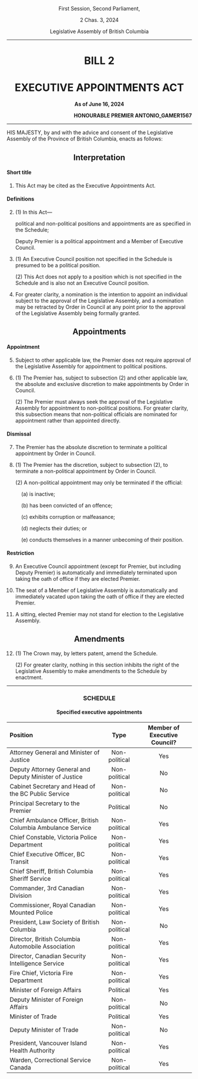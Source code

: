 <div align="center">

First Session, Second Parliament,

2 Chas. 3, 2024

Legislative Assembly of British Columbia

<hr/>

<h1>BILL 2</h1>
<h1>EXECUTIVE APPOINTMENTS ACT</h1>

**As of June 16, 2024**

</div>

<div align="right">

**HONOURABLE PREMIER ANTONIO_GAMER1567**

</div>

<hr/>

HIS MAJESTY, by and with the advice and consent of the Legislative Assembly of the Province of British Columbia, enacts as follows:

<div align="center">
<h2>Interpretation</h2>
</div>

#### Short title

1. This Act may be cited as the Executive Appointments Act.

#### Definitions

2. (1) In this Act—

   political and non-political positions and appointments are as specified in the Schedule;

   Deputy Premier is a political appointment and a Member of Executive Council.

3. (1) An Executive Council position not specified in the Schedule is presumed to be a political position.

   (2) This Act does not apply to a position which is not specified in the Schedule and is also not an Executive Council position.

4. For greater clarity, a nomination is the intention to appoint an individual subject to the approval of the Legislative Assembly, and a nomination may be retracted by Order in Council at any point prior to the approval of the Legislative Assembly being formally granted.

<div align="center">
<h2>Appointments</h2>
</div>

#### Appointment

5. Subject to other applicable law, the Premier does not require approval of the Legislative Assembly for appointment to political positions.

6. (1) The Premier has, subject to subsection (2) and other applicable law, the absolute and exclusive discretion to make appointments by Order in Council.

   (2) The Premier must always seek the approval of the Legislative Assembly for appointment to non-political positions. For greater clarity, this subsection means that non-political officials are nominated for appointment rather than appointed directly.

#### Dismissal

7. The Premier has the absolute discretion to terminate a political appointment by Order in Council.

8. (1) The Premier has the discretion, subject to subsection (2), to terminate a non-political appointment by Order in Council.

   (2) A non-political appointment may only be terminated if the official:

   &nbsp;&nbsp;&nbsp;&nbsp;(a) is inactive;

   &nbsp;&nbsp;&nbsp;&nbsp;(b) has been convicted of an offence;

   &nbsp;&nbsp;&nbsp;&nbsp;(c) exhibits corruption or malfeasance;

   &nbsp;&nbsp;&nbsp;&nbsp;(d) neglects their duties; or

   &nbsp;&nbsp;&nbsp;&nbsp;(e) conducts themselves in a manner unbecoming of their position.

#### Restriction

9. An Executive Council appointment (except for Premier, but including Deputy Premier) is automatically and immediately terminated upon taking the oath of office if they are elected Premier.

10. The seat of a Member of Legislative Assembly is automatically and immediately vacated upon taking the oath of office if they are elected Premier.

11. A sitting, elected Premier may not stand for election to the Legislative Assembly.

<div align="center">
<h2>Amendments</h2>
</div>

12. (1) The Crown may, by letters patent, amend the Schedule.

    (2) For greater clarity, nothing in this section inhibits the right of the Legislative Assembly to make amendments to the Schedule by enactment.

<hr/>
<div align="center">

<h3>SCHEDULE</h3>
<h4>Specified executive appointments</h4>

| Position                                                    |     Type      | Member of Executive Council? |
| :---------------------------------------------------------- | :-----------: | :--------------------------: |
| Attorney General and Minister of Justice                    | Non-political |             Yes              |
| Deputy Attorney General and Deputy Minister of Justice      | Non-political |              No              |
| Cabinet Secretary and Head of the BC Public Service         | Non-political |              No              |
| Principal Secretary to the Premier                          |   Political   |              No              |
| Chief Ambulance Officer, British Columbia Ambulance Service | Non-political |             Yes              |
| Chief Constable, Victoria Police Department                 | Non-political |             Yes              |
| Chief Executive Officer, BC Transit                         | Non-political |             Yes              |
| Chief Sheriff, British Columbia Sheriff Service             | Non-political |             Yes              |
| Commander, 3rd Canadian Division                            | Non-political |             Yes              |
| Commissioner, Royal Canadian Mounted Police                 | Non-political |             Yes              |
| President, Law Society of British Columbia                  | Non-political |              No              |
| Director, British Columbia Automobile Association           | Non-political |             Yes              |
| Director, Canadian Security Intelligence Service            | Non-political |             Yes              |
| Fire Chief, Victoria Fire Department                        | Non-political |             Yes              |
| Minister of Foreign Affairs                                 |   Political   |             Yes              |
| Deputy Minister of Foreign Affairs                          | Non-political |              No              |
| Minister of Trade                                           |   Political   |             Yes              |
| Deputy Minister of Trade                                    | Non-political |              No              |
| President, Vancouver Island Health Authority                | Non-political |             Yes              |
| Warden, Correctional Service Canada                         | Non-political |             Yes              |

</div>
